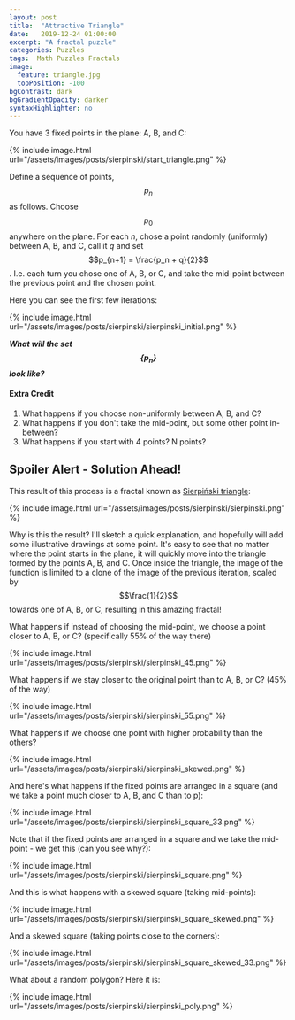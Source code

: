 ```yaml
---
layout: post
title:  "Attractive Triangle"
date:   2019-12-24 01:00:00
excerpt: "A fractal puzzle"
categories: Puzzles
tags:  Math Puzzles Fractals
image:
  feature: triangle.jpg
  topPosition: -100
bgContrast: dark
bgGradientOpacity: darker
syntaxHighlighter: no
---
```

You have 3 fixed points in the plane: A, B, and C:

{% include image.html url="/assets/images/posts/sierpinski/start_triangle.png" %}

Define a sequence of points, $$p_n$$ as follows. Choose $$p_0$$ anywhere on the plane. For each *n*, chose a point randomly (uniformly) between A, B, and C, call it *q* and set $$p_{n+1} = \frac{p_n + q}{2}$$. I.e. each turn you chose one of A, B, or C, and take the mid-point between the previous point and the chosen point.

Here you can see the first few iterations:

{% include image.html url="/assets/images/posts/sierpinski/sierpinski_initial.png" %}

***What will the set $$\{p_n\}$$ look like?***

#### Extra Credit

1. What happens if you choose non-uniformly between A, B, and C?
2. What happens if you don't take the mid-point, but some other point in-between?
3. What happens if you start with 4 points? N points?

## Spoiler Alert - Solution Ahead!

This result of this process is a fractal known as [Sierpiński triangle](https://en.wikipedia.org/wiki/Sierpi%C5%84ski_triangle):

{% include image.html url="/assets/images/posts/sierpinski/sierpinski.png" %}

Why is this the result? I'll sketch a quick explanation, and hopefully will add some illustrative drawings at some point. It's easy to see that no matter where the point starts in the plane, it will quickly move into the triangle formed by the points A, B, and C. Once inside the triangle, the image of the function is limited to a clone of the image of the previous iteration, scaled by $$\frac{1}{2}$$ towards one of A, B, or C, resulting in this amazing fractal!

What happens if instead of choosing the mid-point, we choose a point closer to A, B, or C? (specifically 55% of the way there)

{% include image.html url="/assets/images/posts/sierpinski/sierpinski_45.png" %}

What happens if we stay closer to the original point than to A, B, or C? (45% of the way)

{% include image.html url="/assets/images/posts/sierpinski/sierpinski_55.png" %}

What happens if we choose one point with higher probability than the others?

{% include image.html url="/assets/images/posts/sierpinski/sierpinski_skewed.png" %}

And here's what happens if the fixed points are arranged in a square (and we take a point much closer to A, B, and C than to p):

{% include image.html url="/assets/images/posts/sierpinski/sierpinski_square_33.png" %}

Note that if the fixed points are arranged in a square and we take the mid-point - we get this (can you see why?):

{% include image.html url="/assets/images/posts/sierpinski/sierpinski_square.png" %}

And this is what happens with a skewed square (taking mid-points):

{% include image.html url="/assets/images/posts/sierpinski/sierpinski_square_skewed.png" %}

And a skewed square (taking points close to the corners):

{% include image.html url="/assets/images/posts/sierpinski/sierpinski_square_skewed_33.png" %}

What about a random polygon? Here it is:

{% include image.html url="/assets/images/posts/sierpinski/sierpinski_poly.png" %}

